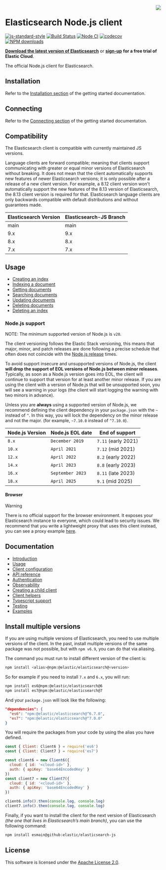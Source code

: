 <img align="right" width="auto" height="auto" src="https://www.elastic.co/static-res/images/elastic-logo-200.png">

# Elasticsearch Node.js client

[![js-standard-style](https://img.shields.io/badge/code%20style-standard-brightgreen.svg?style=flat)](http://standardjs.com/) [![Build Status](https://badge.buildkite.com/15e4246eb268ea78f6e10aa90bce38c1abb0a4489e79f5a0ac.svg)](https://buildkite.com/elastic/elasticsearch-javascript-client-integration-tests/builds?branch=main) [![Node CI](https://github.com/elastic/elasticsearch-js/actions/workflows/nodejs.yml/badge.svg)](https://github.com/elastic/elasticsearch-js/actions/workflows/nodejs.yml) [![codecov](https://codecov.io/gh/elastic/elasticsearch-js/branch/master/graph/badge.svg)](https://codecov.io/gh/elastic/elasticsearch-js) [![NPM downloads](https://img.shields.io/npm/dm/@elastic/elasticsearch.svg?style=flat)](https://www.npmjs.com/package/@elastic/elasticsearch)

**[Download the latest version of Elasticsearch](https://www.elastic.co/downloads/elasticsearch)**
or
**[sign-up](https://cloud.elastic.co/registration?elektra=en-ess-sign-up-page)**
**for a free trial of Elastic Cloud**.

The official Node.js client for Elasticsearch.

## Installation

Refer to the [Installation section](https://www.elastic.co/guide/en/elasticsearch/client/javascript-api/current/getting-started-js.html#_installation)
of the getting started documentation.

## Connecting

Refer to the [Connecting section](https://www.elastic.co/guide/en/elasticsearch/client/javascript-api/current/getting-started-js.html#_connecting)
of the getting started documentation.

## Compatibility

The Elasticsearch client is compatible with currently maintained JS versions.

Language clients are forward compatible; meaning that clients support
communicating with greater or equal minor versions of Elasticsearch without
breaking. It does not mean that the client automatically supports new features
of newer Elasticsearch versions; it is only possible after a release of a new
client version. For example, a 8.12 client version won't automatically support
the new features of the 8.13 version of Elasticsearch, the 8.13 client version
is required for that. Elasticsearch language clients are only backwards
compatible with default distributions and without guarantees made.

| Elasticsearch Version | Elasticsearch-JS Branch |
| --------------------- | ----------------------- |
| main                  | main                    |
| 9.x                   | 9.x                     |
| 8.x                   | 8.x                     |
| 7.x                   | 7.x                     |

## Usage

- [Creating an index](https://www.elastic.co/guide/en/elasticsearch/client/javascript-api/current/getting-started-js.html#_creating_an_index)
- [Indexing a document](https://www.elastic.co/guide/en/elasticsearch/client/javascript-api/current/getting-started-js.html#_indexing_documents)
- [Getting documents](https://www.elastic.co/guide/en/elasticsearch/client/javascript-api/current/getting-started-js.html#_getting_documents)
- [Searching documents](https://www.elastic.co/guide/en/elasticsearch/client/javascript-api/current/getting-started-js.html#_searching_documents)
- [Updating documents](https://www.elastic.co/guide/en/elasticsearch/client/javascript-api/current/getting-started-js.html#_updating_documents)
- [Deleting documents](https://www.elastic.co/guide/en/elasticsearch/client/javascript-api/current/getting-started-js.html#_deleting_documents)
- [Deleting an index](https://www.elastic.co/guide/en/elasticsearch/client/javascript-api/current/getting-started-js.html#_deleting_an_index)

### Node.js support

NOTE: The minimum supported version of Node.js is `v20`.

The client versioning follows the Elastic Stack versioning, this means that
major, minor, and patch releases are done following a precise schedule that
often does not coincide with the [Node.js release](https://nodejs.org/en/about/releases/) times.

To avoid support insecure and unsupported versions of Node.js, the
client **will drop the support of EOL versions of Node.js between minor releases**.
Typically, as soon as a Node.js version goes into EOL, the client will continue
to support that version for at least another minor release. If you are using the client
with a version of Node.js that will be unsupported soon, you will see a warning
in your logs (the client will start logging the warning with two minors in advance).

Unless you are **always** using a supported version of Node.js,
we recommend defining the client dependency in your
`package.json` with the `~` instead of `^`. In this way, you will lock the
dependency on the minor release and not the major. (for example, `~7.10.0` instead
of `^7.10.0`).

| Node.js Version | Node.js EOL date | End of support      |
| --------------- | ---------------- | ------------------- |
| `8.x`           | `December 2019`  | `7.11` (early 2021) |
| `10.x`          | `April 2021`     | `7.12` (mid 2021)   |
| `12.x`          | `April 2022`     | `8.2` (early 2022)  |
| `14.x`          | `April 2023`     | `8.8` (early 2023)  |
| `16.x`          | `September 2023` | `8.11` (late 2023)  |
| `18.x`          | `April 2025`     | `9.1` (mid 2025)    |

#### Browser

> [!WARNING]
> There is no official support for the browser environment. It exposes your Elasticsearch instance to everyone, which could lead to security issues.
> We recommend that you write a lightweight proxy that uses this client instead, you can see a proxy example [here](./docs/examples/proxy).

## Documentation

- [Introduction](https://www.elastic.co/guide/en/elasticsearch/client/javascript-api/current/introduction.html)
- [Usage](https://www.elastic.co/guide/en/elasticsearch/client/javascript-api/current/client-connecting.html#client-usage)
- [Client configuration](https://www.elastic.co/guide/en/elasticsearch/client/javascript-api/current/client-configuration.html)
- [API reference](https://www.elastic.co/guide/en/elasticsearch/client/javascript-api/current/api-reference.html)
- [Authentication](https://www.elastic.co/guide/en/elasticsearch/client/javascript-api/current/client-connecting.html#authentication)
- [Observability](https://www.elastic.co/guide/en/elasticsearch/client/javascript-api/current/observability.html)
- [Creating a child client](https://www.elastic.co/guide/en/elasticsearch/client/javascript-api/current/child.html)
- [Client helpers](https://www.elastic.co/guide/en/elasticsearch/client/javascript-api/current/client-helpers.html)
- [Typescript support](https://www.elastic.co/guide/en/elasticsearch/client/javascript-api/current/typescript.html)
- [Testing](https://www.elastic.co/guide/en/elasticsearch/client/javascript-api/current/client-testing.html)
- [Examples](https://www.elastic.co/guide/en/elasticsearch/client/javascript-api/current/examples.html)

## Install multiple versions

If you are using multiple versions of Elasticsearch, you need to use multiple versions of the client. In the past, install multiple versions of the same package was not possible, but with `npm v6.9`, you can do that via aliasing.

The command you must run to install different version of the client is:

```sh
npm install <alias>@npm:@elastic/elasticsearch@<version>
```

So for example if you need to install `7.x` and `6.x`, you will run:

```sh
npm install es6@npm:@elastic/elasticsearch@6
npm install es7@npm:@elastic/elasticsearch@7
```

And your `package.json` will look like the following:

```json
"dependencies": {
  "es6": "npm:@elastic/elasticsearch@^6.7.0",
  "es7": "npm:@elastic/elasticsearch@^7.0.0"
}
```

You will require the packages from your code by using the alias you have defined.

```js
const { Client: Client6 } = require('es6')
const { Client: Client7 } = require('es7')

const client6 = new Client6({
  cloud: { id: '<cloud-id>' },
  auth: { apiKey: 'base64EncodedKey' }
})
const client7 = new Client7({
  cloud: { id: '<cloud-id>' },
  auth: { apiKey: 'base64EncodedKey' }
})

client6.info().then(console.log, console.log)
client7.info().then(console.log, console.log)
```

Finally, if you want to install the client for the next version of Elasticsearch
_(the one that lives in Elasticsearch’s main branch)_, you can use the following
command:

```sh
npm install esmain@github:elastic/elasticsearch-js
```

## License

This software is licensed under the [Apache License 2.0](./LICENSE).
